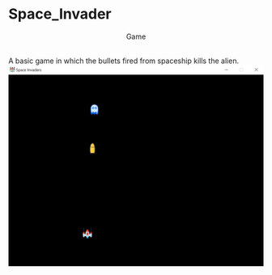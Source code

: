 # Space_Invader
<p style="text-align:center">
Game
</p> <br>
A basic game in which the bullets fired from spaceship kills the alien.
<br>
<img src="https://github.com/SanchitaChavan/Space_Invader/blob/master/SpaceInvaders.jpg" style="height:100px, width:85px"></img>
